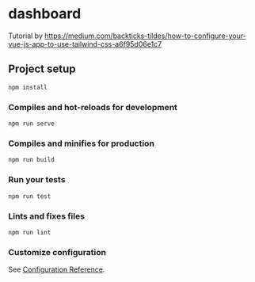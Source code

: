 # dashboard

Tutorial by https://medium.com/backticks-tildes/how-to-configure-your-vue-js-app-to-use-tailwind-css-a6f95d06e1c7

## Project setup
```
npm install
```

### Compiles and hot-reloads for development
```
npm run serve
```

### Compiles and minifies for production
```
npm run build
```

### Run your tests
```
npm run test
```

### Lints and fixes files
```
npm run lint
```

### Customize configuration
See [Configuration Reference](https://cli.vuejs.org/config/).
